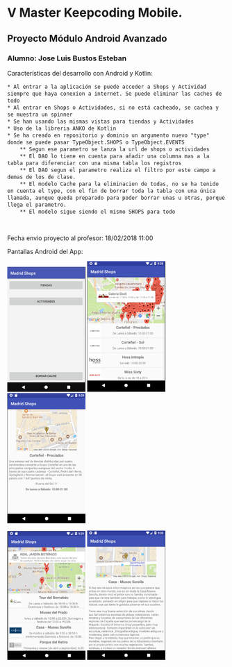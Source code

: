 # V Master Keepcoding Mobile.
## Proyecto Módulo Android Avanzado
### Alumno: Jose Luis Bustos Esteban

Características del desarrollo con Android y Kotlin:

    * Al entrar a la aplicación se puede acceder a Shops y Actividad siempre que haya conexion a internet. Se puede eliminar las caches de todo
    * Al entrar en Shops o Actividades, si no está cacheado, se cachea y se muestra un spinner  
    * Se han usando las mismas vistas para tiendas y Actividades
    * Uso de la libreria ANKO de Kotlin
    * Se ha creado en repositorio y dominio un argumento nuevo "type" donde se puede pasar TypeObject.SHOPS o TypeObject.EVENTS
        ** Segun ese parametro se lanza la url de shops o actividades
        ** El DAO lo tiene en cuenta para añadir una columna mas a la tabla para diferenciar con una misma tabla los registros
        ** El DAO segun el parametro realiza el filtro por este campo a demas de los de clase.
        ** El modelo Cache para la eliminacion de todas, no se ha tenido en cuenta el type, con el fin de borrar toda la tabla con una única llamada, aunque queda preparado para poder borrar unas u otras, porque llega el parametro.
        ** El modelo sigue siendo el mismo SHOPS para todo
        
    
   

Fecha envio proyecto al profesor: 18/02/2018 11:00


Pantallas Android del App:

<img src="https://github.com/joselbe1976/kcandroidproyectadvance/blob/master/imagesGit/menu.png" width="180"/> <img src="https://github.com/joselbe1976/kcandroidproyectadvance/blob/master/imagesGit/shops.png" width="180"/> <img src="https://github.com/joselbe1976/kcandroidproyectadvance/blob/master/imagesGit/shopsdetail.png" width="180"/> 

<img src="https://github.com/joselbe1976/kcandroidproyectadvance/blob/master/imagesGit/eventos.png" width="180"/> <img src="https://github.com/joselbe1976/kcandroidproyectadvance/blob/master/imagesGit/evetnosDetail.png" width="180"/> 
